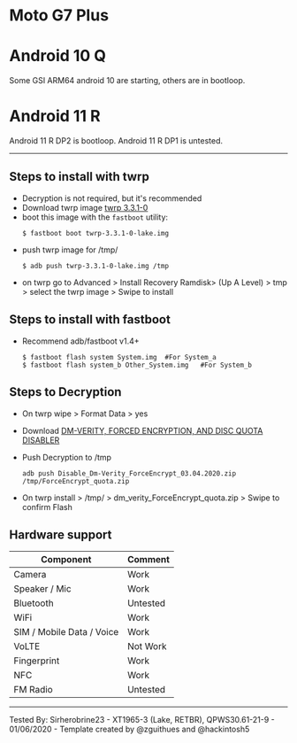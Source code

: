 # Moto G7 Plus

# Android 10 Q

  Some GSI ARM64 android 10 are starting, others are in bootloop.

# Android 11 R

 Android 11 R DP2 is bootloop. Android 11 R DP1 is untested.

---

## Steps to install with twrp

* Decryption is not required, but it's recommended
* Download twrp image [twrp 3.3.1-0](https://twrp.me/motorola/motorolamotog7plus.html)
* boot this image with the `fastboot` utility:
    ```
    $ fastboot boot twrp-3.3.1-0-lake.img
    ```
* push twrp image for /tmp/
  ```
  $ adb push twrp-3.3.1-0-lake.img /tmp
  ```
* on twrp go to Advanced > Install Recovery Ramdisk> (Up A Level) > tmp > select the twrp image > Swipe to install

## Steps to install with fastboot

* Recommend adb/fastboot v1.4+
  ```
  $ fastboot flash system System.img  #For System_a
  $ fastboot flash system_b Other_System.img   #For System_b
  ```

## Steps to Decryption

* On twrp wipe > Format Data > yes

* Download [DM-VERITY, FORCED ENCRYPTION, AND DISC QUOTA DISABLER
](https://zackptg5.com/android.php#disverfe)

* Push Decryption to /tmp 
  ```
  adb push Disable_Dm-Verity_ForceEncrypt_03.04.2020.zip /tmp/ForceEncrypt_quota.zip
  ```
* On twrp install > /tmp/ > dm_verity_ForceEncrypt_quota.zip > Swipe to confirm Flash 

## Hardware support

| Component                 |      Comment                                              |
|---------------------------|-----------------------------------------------------------|
| Camera                    | Work                                                      |
| Speaker / Mic             | Work                                                      |
| Bluetooth                 | Untested                                                  |
| WiFi                      | Work                                                      |
| SIM / Mobile Data / Voice | Work                                                      |
| VoLTE                     | Not Work                                                  |
| Fingerprint               | Work                                                      |
| NFC                       | Work                                                      |
| FM Radio                  | Untested                                                  |
---

Tested By: Sirherobrine23 - XT1965-3 (Lake, RETBR), QPWS30.61-21-9 - 01/06/2020 - Template created by @zguithues and @hackintosh5